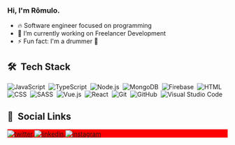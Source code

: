 ### Hi, I'm Rômulo.

- 🔥 Software engineer focused on programming
- 🔭 I’m currently working on Freelancer Development
- ⚡ Fun fact: I'm a drummer 🥁


## 🛠 &nbsp;Tech Stack

![JavaScript](https://img.shields.io/badge/-JavaScript-05122A?style=flat&logo=javascript)&nbsp;
![TypeScript](https://img.shields.io/badge/-TypeScript-05122A?style=flat&logo=typescript)&nbsp;
![Node.js](https://img.shields.io/badge/-Node.js-05122A?style=flat&logo=node.js)&nbsp;
![MongoDB](https://img.shields.io/badge/-Mongodb-05122A?style=flat&logo=mongodb)&nbsp;
![Firebase](https://img.shields.io/badge/-Firebase-05122A?style=flat&logo=firebase)&nbsp;
![HTML](https://img.shields.io/badge/-HTML-05122A?style=flat&logo=HTML5)&nbsp;
![CSS](https://img.shields.io/badge/-CSS-05122A?style=flat&logo=CSS3&logoColor=1572B6)&nbsp;
![SASS](https://img.shields.io/badge/-SASS-05122A?style=flat&logo=SASS)&nbsp;
![Vue.js](https://img.shields.io/badge/-Vue.js-05122A?style=flat&logo=vue.js)&nbsp;
![React](https://img.shields.io/badge/-React-05122A?style=flat&logo=react)&nbsp;
![Git](https://img.shields.io/badge/-Git-05122A?style=flat&logo=git)&nbsp;
![GitHub](https://img.shields.io/badge/-GitHub-05122A?style=flat&logo=github)&nbsp;
![Visual Studio Code](https://img.shields.io/badge/-Visual%20Studio%20Code-05122A?style=flat&logo=visual-studio-code&logoColor=007ACC)&nbsp;


##  🧑 &nbsp;Social Links

<p align="left" style="background:red">
  
<a href="https://twitter.com/romulootaku" target="_blank">
  <img align="center" src="https://img.shields.io/badge/-Rômulo-05122A?style=flat&logo=twitter" alt="twitter"/>  
</a>
<a href="https://www.linkedin.com/in/roliveira94/" target="_blank">
  <img align="center" src="https://img.shields.io/badge/-roliveira94-05122A?style=flat&logo=linkedin" alt="linkedin"/>
</a>
<a href="https://www.instagram.com/romuloffall/" target="_blank">
 <img align="center" src="https://img.shields.io/badge/-romuloffall-05122A?style=flat&logo=instagram" alt="instagram"/>
</a>
</p>

